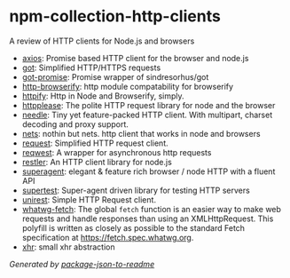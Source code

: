 # npm-collection-http-clients

A review of HTTP clients for Node.js and browsers

- [axios](https://github.com/git+https:/): Promise based HTTP client for the browser and node.js
- [got](https://github.com/sindresorhus/got): Simplified HTTP/HTTPS requests
- [got-promise](https://github.com/floatdrop/got-promise): Promise wrapper of sindresorhus/got
- [http-browserify](https://github.com/substack/http-browserify): http module compatability for browserify
- [httpify](https://github.com/scottcorgan/httpify): Http in Node and Browserify, simply.
- [httpplease](https://github.com/matthewwithanm/httpplease.js): The polite HTTP request library for node and the browser
- [needle](https://github.com/tomas/needle): Tiny yet feature-packed HTTP client. With multipart, charset decoding and proxy support.
- [nets](https://github.com/maxogden/nets): nothin but nets. http client that works in node and browsers
- [request](https://github.com/mikeal/request): Simplified HTTP request client.
- [reqwest](https://github.com/ded/reqwest): A wrapper for asynchronous http requests
- [restler](https://github.com/danwrong/restler): An HTTP client library for node.js
- [superagent](https://github.com/visionmedia/superagent): elegant &amp; feature rich browser / node HTTP with a fluent API
- [supertest](https://github.com/visionmedia/supertest): Super-agent driven library for testing HTTP servers
- [unirest](https://github.com/Mashape/unirest-nodejs): Simple HTTP Request client.
- [whatwg-fetch](https://github.com/github/fetch): The global `fetch` function is an easier way to make web requests and handle responses than using an XMLHttpRequest. This polyfill is written as closely as possible to the standard Fetch specification at https://fetch.spec.whatwg.org.
- [xhr](https://github.com/Raynos/xhr): small xhr abstraction

_Generated by [package-json-to-readme](https://github.com/zeke/package-json-to-readme)_
